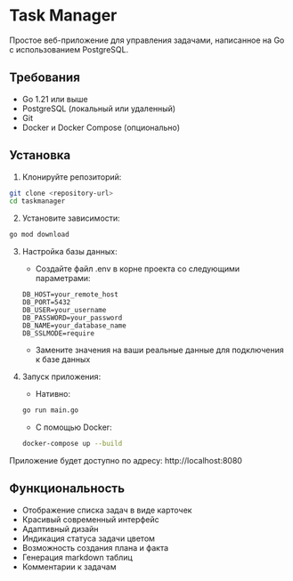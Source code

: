 # Task Manager

Простое веб-приложение для управления задачами, написанное на Go с использованием PostgreSQL.

## Требования

- Go 1.21 или выше
- PostgreSQL (локальный или удаленный)
- Git
- Docker и Docker Compose (опционально)

## Установка

1. Клонируйте репозиторий:
```bash
git clone <repository-url>
cd taskmanager
```

2. Установите зависимости:
```bash
go mod download
```

3. Настройка базы данных:
   - Создайте файл .env в корне проекта со следующими параметрами:
   ```
   DB_HOST=your_remote_host
   DB_PORT=5432
   DB_USER=your_username
   DB_PASSWORD=your_password
   DB_NAME=your_database_name
   DB_SSLMODE=require
   ```
   - Замените значения на ваши реальные данные для подключения к базе данных

4. Запуск приложения:
   - Нативно:
   ```bash
   go run main.go
   ```
   - С помощью Docker:
   ```bash
   docker-compose up --build
   ```

Приложение будет доступно по адресу: http://localhost:8080

## Функциональность

- Отображение списка задач в виде карточек
- Красивый современный интерфейс
- Адаптивный дизайн
- Индикация статуса задачи цветом
- Возможность создания плана и факта
- Генерация markdown таблиц
- Комментарии к задачам 